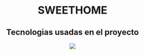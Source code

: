 <h1 align="center">SWEETHOME</h1>
<h2 align="center">Tecnologias usadas en el proyecto</h2>
<div align="center">
  <a href="https://skillicons.dev" rel="nofollow">
    <img src="https://skillicons.dev/icons?i=css,github,jquery,mysql,html,js,php,vscode" style="max-width: 100%;">
  </a>
</div>
